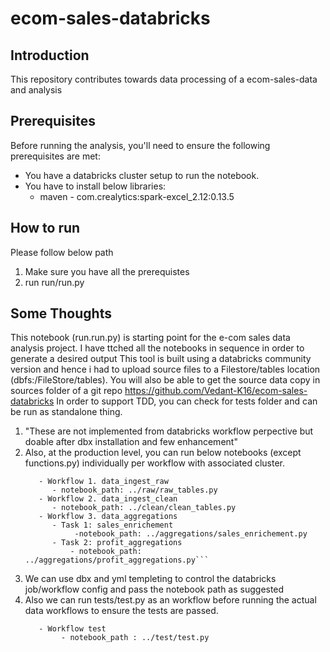 # ecom-sales-databricks
## Introduction
This repository contributes towards data processing of a ecom-sales-data and analysis

## Prerequisites
Before running the analysis, you'll need to ensure the following prerequisites are met:
- You have a databricks cluster setup to run the notebook.
- You have to install below libraries:
    * maven - com.crealytics:spark-excel_2.12:0.13.5

## How to run
Please follow below path
  1. Make sure you have all the prerequistes
  2. run run/run.py

## Some Thoughts
This notebook (run.run.py) is starting point for the e-com sales data analysis project.
I have ttched all the notebooks in sequence in order to generate a desired output
This tool is built using a databricks community version and hence i had to upload source files to a Filestore/tables location (dbfs:/FileStore/tables).
You will also be able to get the source data copy in sources folder of a git repo https://github.com/Vedant-K16/ecom-sales-databricks
In order to support TDD, you can check for tests folder and can be run as standalone thing.

1. "These are not implemented from databricks workflow perpective but doable after dbx installation and few enhancement"
2. Also, at the production level, you can run below notebooks (except functions.py) individually per workflow with associated cluster.
      ```
         - Workflow 1. data_ingest_raw
            - notebook_path: ../raw/raw_tables.py
         - Workflow 2. data_ingest_clean
            - notebook_path: ../clean/clean_tables.py
         - Workflow 3. data_aggregations
            - Task 1: sales_enrichement
                 -notebook_path: ../aggregations/sales_enrichement.py
            - Task 2: profit_aggregations
                - notebook_path: ../aggregations/profit_aggregations.py```
4. We can use dbx and yml templeting to control the databricks job/workflow config and pass the notebook path as suggested
5. Also we can run tests/test.py as an workflow before running the actual data workflows to ensure the tests are passed.
   ```
      - Workflow test
           - notebook_path : ../test/test.py
   ```
